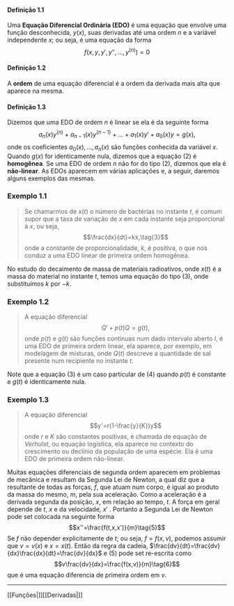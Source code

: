 #### Definição 1.1
Uma **Equação Diferencial Ordinária (EDO)** é uma equação que envolve uma função desconhecida, $y(x)$, suas derivadas até uma ordem $n$ e a variável independente $x$; ou seja, é uma equação da forma
$$f(x,y,y',y'',\ldots,y^{(n)})=0\tag{1}$$
#### Definição 1.2
A **ordem** de uma equação diferencial é a ordem da derivada mais alta que aparece na mesma.

#### Definição 1.3
Dizemos que uma EDO de ordem $n$ é linear se ela é da seguinte forma
$$a_n(x)y^{(n)}+a_{n-1}(x)y^{(n-1)}+\ldots+a_1(x)y'+a_0(x)y=g(x),\tag{2}$$
onde os coeficientes $a_0(x),\ldots,a_n(x)$ são funções conhecida da variável $x$. Quando $g(x)$ for identicamente nula, dizemos que a equação $(2)$ é **homogênea**.
Se uma EDO de ordem $n$ não for do tipo $(2)$, dizemos que ela é **não-linear**.
As EDOs aparecem em várias aplicações e, a seguir, daremos alguns exemplos das mesmas.

### Exemplo 1.1
> Se chamarmos de $x(t)$ o número de bactérias no instante $t$, é comum supor que a taxa de variação de $x$ em cada instante seja proporcional à $x$, ou seja,
$$\frac{dx}{dt}=kx,\tag{3}$$
onde a constante de proporcionalidade, $k$, é positiva, o que nos conduz a uma EDO linear de primeira ordem homogênea.

No estudo do decaimento de massa de materiais radioativos, onde $x(t)$ é a massa do material no instante $t$, temos uma equação do tipo $(3)$, onde substituímos $k$ por $-k$.

### Exemplo 1.2
> A equação diferencial
> $$Q'+p(t)Q=g(t),\tag{4}$$
> onde $p(t)$ e $g(t)$ são funções contínuas num dado intervalo aberto $I$, é uma EDO de primeira ordem linear, ela aparece, por exemplo, em modelagem de misturas, onde $Q(t)$ descreve a quantidade de sal presente num recipiente no instante $t$.

Note que a equação $(3)$ é um caso particular de $(4)$ quando $p(t)$ é constante e $g(t)$ é identicamente nula.

### Exemplo 1.3
> A equação diferencial
> $$y'=r(1-\frac{y}{K})y$$
> onde $r$ e $K$ são constantes positivas, é chamada de equação de *Verhulst*, ou equação logística, ela aparece no contexto do crescimento ou declínio da população de uma espécie. Ela é uma EDO de primeira ordem não-linear.

Muitas equações diferenciais de segunda ordem aparecem em problemas de mecânica e resultam da Segunda Lei de Newton, a qual diz que a resultante de todas as forças, $f$, que atuam num corpo, é igual ao produto da massa do mesmo, $m$, pela sua aceleração. Como a aceleração é a derivada segunda da posição, $x$, em relação ao tempo, $t$. A força em geral depende de $t$, $x$ e da velocidade, $x'$ . Portanto a Segunda Lei de Newton pode set colocada na seguinte forma
$$x''=\frac{f(t,x,x')}{m}\tag{5}$$
Se $f$ não depender explicitamente de $t$; ou seja, $f=f(x,v)$, podemos assumir que $v=v(x)$ e $x=x(t)$. Então da regra da cadeia, $\frac{dv}{dt}=\frac{dv}{dx}\frac{dx}{dt}=\frac{dv}{dx}$ e $(5)$ pode set re-escrita como
$$v\frac{dv}{dx}=\frac{f(x,v)}{m}\tag{6}$$
que é uma equação diferencia de primeira ordem em $v$.

---
[[Funções|]][[Derivadas|]]